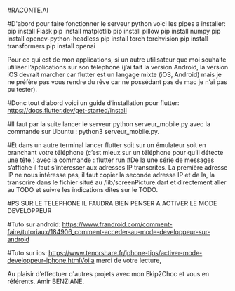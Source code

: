 #RACONTE.AI


#D'abord pour faire fonctionner le serveur python voici les pipes a installer:
pip install Flask
pip install matplotlib
pip install pillow
pip install numpy
pip install opencv-python-headless
pip install torch torchvision
pip install transformers
pip install openai

Pour ce qui est de mon applications, si un autre utilisateur que moi souhaite utiliser l’applications sur son téléphone (j’ai fait la version Android, la version iOS devrait marcher car flutter est un langage mixte (iOS, Android) mais je ne préfère pas vous rendre du rêve car ne possédant pas de mac je n’ai pas pu tester). 

#Donc tout d’abord voici un guide d’installation pour flutter: 
https://docs.flutter.dev/get-started/install

#Il faut par la suite lancer le serveur python serveur_mobile.py avec la commande sur Ubuntu :
 python3 serveur_mobile.py.
 
#Et dans un autre terminal lancer flutter soit sur un émulateur soit en branchant votre téléphone (c’est mieux sur un téléphone pour qu’il détecte une tête.) avec la commande :
flutter run
#De la une série de messages s’affiche il faut s’intéresser aux adresses IP transcrites. La première adresse IP ne nous intéresse pas, il faut copier la seconde adresse IP et de la, la transcrire dans le fichier situé au /lib/screenPicture.dart et directement aller au TODO et suivre les indications dites sur le TODO.

#PS SUR LE TELEPHONE IL FAUDRA BIEN PENSER A ACTIVER LE MODE DEVELOPPEUR

#Tuto sur android:
https://www.frandroid.com/comment-faire/tutoriaux/184906_comment-acceder-au-mode-developpeur-sur-android

#Tuto sur ios:
https://www.tenorshare.fr/iphone-tips/activer-mode-developpeur-iphone.htmlVoila merci de votre lecture,

Au plaisir d’effectuer d'autres projets avec mon Ekip2Choc et vous en référents.
Amir BENZIANE.
